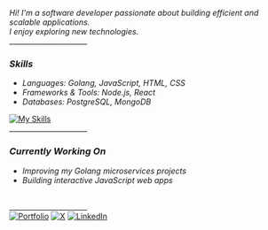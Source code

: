 *Hi! I'm a software developer passionate about building efficient and scalable applications.  
I enjoy exploring new technologies.*
<br>______________________</br>
### *Skills*
- *Languages: Golang, JavaScript, HTML, CSS*
- *Frameworks & Tools: Node.js, React*
- *Databases: PostgreSQL, MongoDB*

[![My Skills](https://skillicons.dev/icons?i=golang,javascript,nodejs,react,postgres,mongodb)](https://skillicons.dev)
<br>______________________</br>
### *Currently Working On*
- *Improving my Golang microservices projects*
- *Building interactive JavaScript web apps*

<br>______________________</br>
[![Portfolio](https://img.shields.io/badge/-black?style=for-the-badge&logo=github&logoColor=white)](https://HichamAF.github.io)
[![X](https://img.shields.io/badge/-black?style=for-the-badge&logo=x&logoColor=white)](https://twitter.com/HichamAfilali)
[![LinkedIn](https://img.shields.io/badge/-LinkedIn-blue?style=flat-square&logo=Linkedin&logoColor=white&label=)](https://linkedin.com/in/hichamafilali)
